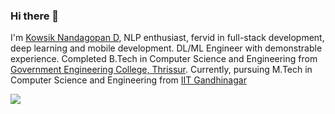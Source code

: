 ### Hi there 👋

I'm [Kowsik Nandagopan D](https://dkowsikpai.github.io/), NLP enthusiast, fervid in full-stack development, deep learning and mobile development. DL/ML Engineer with demonstrable experience. Completed B.Tech in Computer Science and Engineering from [Government Engineering College, Thrissur](http://gectcr.ac.in/). Currently, pursuing M.Tech in Computer Science and Engineering from [IIT Gandhinagar](https://iitgn.ac.in/)

![](https://komarev.com/ghpvc/?username=dkowsikpai&style=for-the-badge)

<!--
**dkowsikpai/dkowsikpai** is a ✨ _special_ ✨ repository because its `README.md` (this file) appears on your GitHub profile.

Here are some ideas to get you started:

- 🔭 I’m currently working on ...
- 🌱 I’m currently learning ...
- 👯 I’m looking to collaborate on ...
- 🤔 I’m looking for help with ...
- 💬 Ask me about ...
- 📫 How to reach me: ...
- 😄 Pronouns: ...
- ⚡ Fun fact: ...
-->
